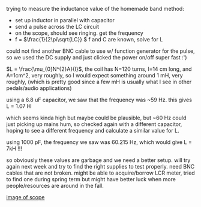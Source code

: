 trying to measure the inductance value of the homemade band 
method: 
- set up inductor in parallel with capacitor  
- send a pulse across the LC circuit 
- on the scope, should see ringing. get the frequency 
- f = $\frac{1}{2\pi\sqrt{LC}} $ f and C are known, solve for L 

could not find another BNC cable to use w/ function generator for the pulse, so we used the DC supply and just clicked the power on/off super fast :')

$L = \frac{\mu_{0}N^{2}A}{l}$, the coil has N=120 turns, l=14 cm long, and A=1cm^2, very roughly, so  I would expect something around 1 mH, very roughly, (which is pretty good since a few mH is usually what I see in other pedals/audio applications)

using a 6.8 uF capacitor, we saw that the frequency was ~59 Hz. this gives L = 1.07 H  

which seems kinda high but maybe could be plausible, but ~60 Hz could just picking up mains hum, so checked again with a different capacitor, hoping to see a different frequency and calculate a similar value for L. 

using 1000 pF, the frequency we saw was 60.215 Hz, which would give L = 7kH !!! 

so obviously these values are garbage and we need a better setup. will try again next week and try to find the right supplies to test properly. need BNC cables that are not broken. might be able to acquire/borrow LCR meter, tried to find one during spring term but might have better luck when more people/resources are around in the fall. 

[image of scope](assets/IMG_5057.jpg)
